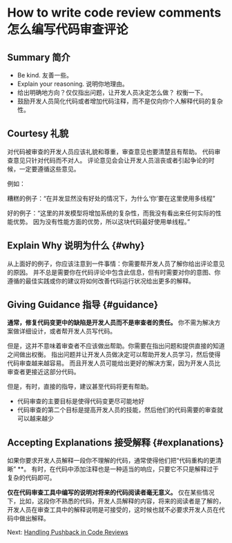 # How to write code review comments 怎么编写代码审查评论

## Summary 简介

- Be kind. 友善一些。
- Explain your reasoning. 说明你地理由。
- 给出明确地方向？仅仅指出问题，让开发人员决定怎么做？ 权衡一下。
- 鼓励开发人员简化代码或者增加代码注释，而不是仅向你个人解释代码的复杂性。

## Courtesy 礼貌

对代码被审查的开发人员应该礼貌和尊重，审查意见也要清楚且有帮助。
代码审查意见只针对代码而不对人。
评论意见会会让开发人员沮丧或者引起争论的时候，一定要遵循这些意见。

例如：

糟糕的例子：“在并发显然没有好处的情况下，为什么‘你’要在这里使用多线程”

好的例子：“这里的并发模型将增加系统的复杂性，而我没有看出来任何实际的性能优势。
因为没有性能方面的优势，所以这块代码最好使用单线程。”

## Explain Why 说明为什么 {#why}

从上面好的例子，你应该注意到一件事情：你需要帮开发人员了解你给出评论意见的原因。
并不总是需要你在代码评论中包含此信息，但有时需要对你的意图、你遵循的最佳实践或你的建议将如何改善代码运行状况给出更多的解释。

## Giving Guidance 指导 {#guidance}

**通常，修复代码变更中的缺陷是开发人员而不是审查者的责任。** 你不需为解决方案做详细设计，或者帮开发人员写代码。

但是，这并不意味着审查者不应该做出帮助。你需要在指出问题和提供直接的知道之间做出权衡。
指出问题并让开发人员做决定可以帮助开发人员学习，然后使得代码审查越来越容易。
而且开发人员可能给出更好的解决方案，因为开发人员比审查者更接近这部分代码。

但是，有时，直接的指导，建议甚至代码将更有帮助。

* 代码审查的主要目标是使得代码变更尽可能地好
* 代码审查的第二个目标是提高开发人员的技能，然后他们的代码需要的审查就可以越来越少

## Accepting Explanations 接受解释 {#explanations}

如果你要求开发人员解释一段你不理解的代码，通常使得他们把“代码重构的更清晰” **。
有时，在代码中添加注释也是一种适当的响应，只要它不只是解释过于复杂的代码即可。

**仅在代码审查工具中编写的说明对将来的代码阅读者毫无意义。**
仅在某些情况下，比如，这段你不熟悉的代码，开发人员解释的内容，将来的阅读者是了解的，开发人员在审查工具中的解释说明是可接受的，这时候也就不必要求开发人员在代码中做出解释。

Next: [Handling Pushback in Code Reviews](pushback.md)
